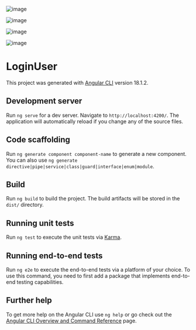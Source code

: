 ![image](https://github.com/user-attachments/assets/a76a636f-5ea0-46d2-b844-0cc1f8decf93)

![image](https://github.com/user-attachments/assets/4a07cc46-bd5f-49b7-b0c6-dcde8c2ae4d8)

![image](https://github.com/user-attachments/assets/c3437638-fa07-4017-810b-0927e2a84b1f)

![image](https://github.com/user-attachments/assets/6f7077b8-f87d-4efe-b5b0-56d845704eab)


# LoginUser

This project was generated with [Angular CLI](https://github.com/angular/angular-cli) version 18.1.2.

## Development server

Run `ng serve` for a dev server. Navigate to `http://localhost:4200/`. The application will automatically reload if you change any of the source files.

## Code scaffolding

Run `ng generate component component-name` to generate a new component. You can also use `ng generate directive|pipe|service|class|guard|interface|enum|module`.

## Build

Run `ng build` to build the project. The build artifacts will be stored in the `dist/` directory.

## Running unit tests

Run `ng test` to execute the unit tests via [Karma](https://karma-runner.github.io).

## Running end-to-end tests

Run `ng e2e` to execute the end-to-end tests via a platform of your choice. To use this command, you need to first add a package that implements end-to-end testing capabilities.

## Further help

To get more help on the Angular CLI use `ng help` or go check out the [Angular CLI Overview and Command Reference](https://angular.dev/tools/cli) page.
